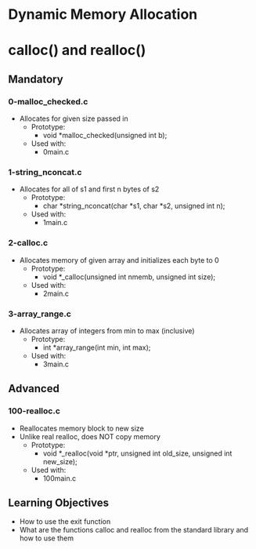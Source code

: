 # Dynamic Memory Allocation
# calloc() and realloc()

## Mandatory

### 0-malloc_checked.c
- Allocates for given size passed in
	- Prototype:
		- void *malloc_checked(unsigned int b);
	- Used with:
		- 0main.c

### 1-string_nconcat.c
- Allocates for all of s1 and first n bytes of s2
	- Prototype:
		- char *string_nconcat(char *s1, char *s2, unsigned int n);
	- Used with:
		- 1main.c

### 2-calloc.c
- Allocates memory of given array and initializes each byte to 0
	- Prototype:
		- void *_calloc(unsigned int nmemb, unsigned int size);
	- Used with:
		- 2main.c

### 3-array_range.c
- Allocates array of integers from min to max (inclusive)
	- Prototype:
		- int *array_range(int min, int max);
	- Used with:
		- 3main.c

## Advanced

### 100-realloc.c
- Reallocates memory block to new size
- Unlike real realloc, does NOT copy memory
	- Prototype:
		- void *_realloc(void *ptr, unsigned int old_size, unsigned int new_size);
	- Used with:
		- 100main.c

## Learning Objectives

- How to use the exit function
- What are the functions calloc and realloc from the standard library and how to use them
